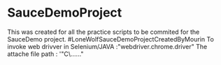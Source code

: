 # SauceDemoProject
This was created for all the practice scripts to be commited for the SauceDemo project.
#LoneWolfSauceDemoProjectCreatedByMourin
To invoke web drivver in Selenium/JAVA :"webdriver.chrome.driver"
The attache file path : '"C\\......"
